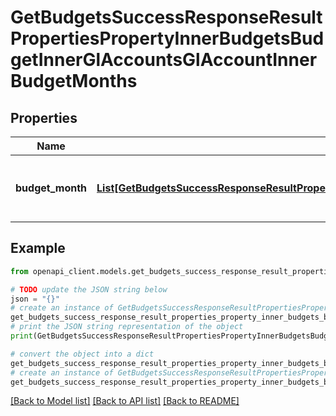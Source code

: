 # GetBudgetsSuccessResponseResultPropertiesPropertyInnerBudgetsBudgetInnerGlAccountsGlAccountInnerBudgetMonths


## Properties

Name | Type | Description | Notes
------------ | ------------- | ------------- | -------------
**budget_month** | [**List[GetBudgetsSuccessResponseResultPropertiesPropertyInnerBudgetsBudgetInnerGlAccountsGlAccountInnerBudgetMonthsBudgetMonthInner]**](GetBudgetsSuccessResponseResultPropertiesPropertyInnerBudgetsBudgetInnerGlAccountsGlAccountInnerBudgetMonthsBudgetMonthInner.md) | The list of budget months with amounts. | 

## Example

```python
from openapi_client.models.get_budgets_success_response_result_properties_property_inner_budgets_budget_inner_gl_accounts_gl_account_inner_budget_months import GetBudgetsSuccessResponseResultPropertiesPropertyInnerBudgetsBudgetInnerGlAccountsGlAccountInnerBudgetMonths

# TODO update the JSON string below
json = "{}"
# create an instance of GetBudgetsSuccessResponseResultPropertiesPropertyInnerBudgetsBudgetInnerGlAccountsGlAccountInnerBudgetMonths from a JSON string
get_budgets_success_response_result_properties_property_inner_budgets_budget_inner_gl_accounts_gl_account_inner_budget_months_instance = GetBudgetsSuccessResponseResultPropertiesPropertyInnerBudgetsBudgetInnerGlAccountsGlAccountInnerBudgetMonths.from_json(json)
# print the JSON string representation of the object
print(GetBudgetsSuccessResponseResultPropertiesPropertyInnerBudgetsBudgetInnerGlAccountsGlAccountInnerBudgetMonths.to_json())

# convert the object into a dict
get_budgets_success_response_result_properties_property_inner_budgets_budget_inner_gl_accounts_gl_account_inner_budget_months_dict = get_budgets_success_response_result_properties_property_inner_budgets_budget_inner_gl_accounts_gl_account_inner_budget_months_instance.to_dict()
# create an instance of GetBudgetsSuccessResponseResultPropertiesPropertyInnerBudgetsBudgetInnerGlAccountsGlAccountInnerBudgetMonths from a dict
get_budgets_success_response_result_properties_property_inner_budgets_budget_inner_gl_accounts_gl_account_inner_budget_months_from_dict = GetBudgetsSuccessResponseResultPropertiesPropertyInnerBudgetsBudgetInnerGlAccountsGlAccountInnerBudgetMonths.from_dict(get_budgets_success_response_result_properties_property_inner_budgets_budget_inner_gl_accounts_gl_account_inner_budget_months_dict)
```
[[Back to Model list]](../README.md#documentation-for-models) [[Back to API list]](../README.md#documentation-for-api-endpoints) [[Back to README]](../README.md)



